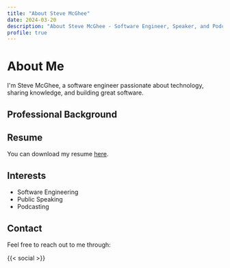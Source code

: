 ```yaml
---
title: "About Steve McGhee"
date: 2024-03-20
description: "About Steve McGhee - Software Engineer, Speaker, and Podcaster"
profile: true
---
```


# About Me

I'm Steve McGhee, a software engineer passionate about technology, sharing knowledge, and building great software. 

## Professional Background

## Resume

You can download my resume [here](/resume.pdf).

## Interests

- Software Engineering
- Public Speaking
- Podcasting

## Contact

Feel free to reach out to me through:

{{< social >}} 